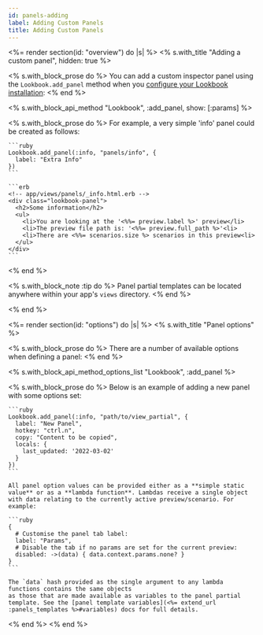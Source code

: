 ```yaml
---
id: panels-adding
label: Adding Custom Panels
title: Adding Custom Panels
---
```


<%= render section(id: "overview") do |s| %>
  <% s.with_title "Adding a custom panel", hidden: true %>

  <% s.with_block_prose do %>
    You can add a custom inspector panel using the `Lookbook.add_panel` method
    when you [configure your Lookbook installation](<%= guide_url :configuration %>):
  <% end %>

  <% s.with_block_api_method "Lookbook", :add_panel, show: [:params] %>

  <% s.with_block_prose do %>
    For example, a very simple 'info' panel could be created as follows:

    ```ruby
    Lookbook.add_panel(:info, "panels/info", {
      label: "Extra Info"
    })
    ```

    ```erb
    <!-- app/views/panels/_info.html.erb -->
    <div class="lookbook-panel">
      <h2>Some information</h2>
      <ul>
        <li>You are looking at the '<%%= preview.label %>' preview</li>
        <li>The preview file path is: '<%%= preview.full_path %>'<li>
        <li>There are <%%= scenarios.size %> scenarios in this preview<li>
      </ul>
    </div>
    ```
  <% end %>

  <% s.with_block_note :tip do %>
    Panel partial templates can be located anywhere within your app's `views` directory.
  <% end %>
  
<% end %>

<%= render section(id: "options") do |s| %>
  <% s.with_title "Panel options" %>

  <% s.with_block_prose do %>
    There are a number of available options when defining a panel:
  <% end %>

  <% s.with_block_api_method_options_list "Lookbook", :add_panel %>

  <% s.with_block_prose do %>
    Below is an example of adding a new panel with some options set:

    ```ruby
    Lookbook.add_panel(:info, "path/to/view_partial", {
      label: "New Panel",
      hotkey: "ctrl.n",
      copy: "Content to be copied",
      locals: {
        last_updated: '2022-03-02'
      }
    })
    ```

    All panel option values can be provided either as a **simple static value** or as a **lambda function**. Lambdas receive a single object with data relating to the currently active preview/scenario. For example:

    ```ruby
    {
      # Customise the panel tab label:
      label: "Params",
      # Disable the tab if no params are set for the current preview:
      disabled: ->(data) { data.context.params.none? }
    }
    ```

    The `data` hash provided as the single argument to any lambda functions contains the same objects
    as those that are made available as variables to the panel partial template. See the [panel template variables](<%= extend_url :panels_templates %>#variables) docs for full details.

  <% end %>
<% end %>